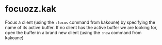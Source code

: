 # focuozz.kak

Focus a client (using the `:focus` command from kakoune) by specifying the name
of its active buffer. If no client has the active buffer we are looking for,
open the buffer in a brand new client (using the `:new` command from kakoune)
